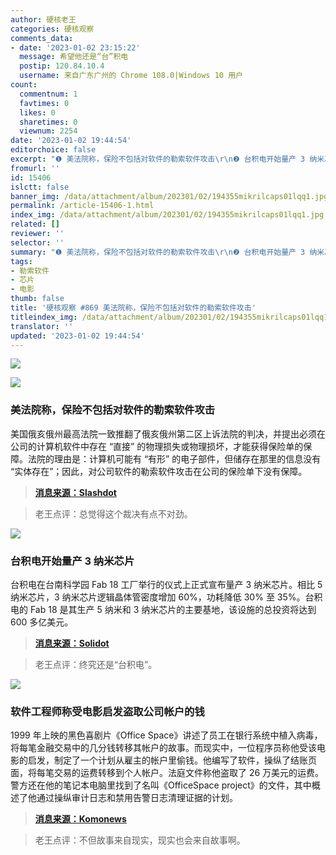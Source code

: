 ```yaml
---
author: 硬核老王
categories: 硬核观察
comments_data:
- date: '2023-01-02 23:15:22'
  message: 希望他还是“台”积电
  postip: 120.84.10.4
  username: 来自广东广州的 Chrome 108.0|Windows 10 用户
count:
  commentnum: 1
  favtimes: 0
  likes: 0
  sharetimes: 0
  viewnum: 2254
date: '2023-01-02 19:44:54'
editorchoice: false
excerpt: "❶ 美法院称，保险不包括对软件的勒索软件攻击\r\n❷ 台积电开始量产 3 纳米芯片\r\n❸ 软件工程师称受电影启发盗取公司帐户的钱"
fromurl: ''
id: 15406
islctt: false
banner_img: /data/attachment/album/202301/02/194355mikrilcaps01lqq1.jpg
permalink: /article-15406-1.html
index_img: /data/attachment/album/202301/02/194355mikrilcaps01lqq1.jpg
related: []
reviewer: ''
selector: ''
summary: "❶ 美法院称，保险不包括对软件的勒索软件攻击\r\n❷ 台积电开始量产 3 纳米芯片\r\n❸ 软件工程师称受电影启发盗取公司帐户的钱"
tags:
- 勒索软件
- 芯片
- 电影
thumb: false
title: '硬核观察 #869 美法院称，保险不包括对软件的勒索软件攻击'
titleindex_img: /data/attachment/album/202301/02/194355mikrilcaps01lqq1.jpg
translator: ''
updated: '2023-01-02 19:44:54'
---
```


![](/data/attachment/album/202301/02/194355mikrilcaps01lqq1.jpg)


![](/data/attachment/album/202301/02/194404wz113px361xdtkp7.jpg)


### 美法院称，保险不包括对软件的勒索软件攻击


美国俄亥俄州最高法院一致推翻了俄亥俄州第二区上诉法院的判决，并提出必须在公司的计算机软件中存在 “直接” 的物理损失或物理损坏，才能获得保险单的保障。法院的理由是：计算机可能有 “有形” 的电子部件，但储存在那里的信息没有 “实体存在”；因此，对公司软件的勒索软件攻击在公司的保险单下没有保障。



> 
> **[消息来源：Slashdot](https://yro.slashdot.org/story/22/12/30/1125206/insurance-policy-does-not-cover-ransomware-attack-on-software-ohio-supreme-court-says)**
> 
> 
> 



> 
> 老王点评：总觉得这个裁决有点不对劲。
> 
> 
> 


![](/data/attachment/album/202301/02/194414mg7w7kq5izl2iz2q.jpg)


### 台积电开始量产 3 纳米芯片


台积电在台南科学园 Fab 18 工厂举行的仪式上正式宣布量产 3 纳米芯片。相比 5 纳米芯片，3 纳米芯片逻辑晶体管密度增加 60%，功耗降低 30% 至 35%。台积电的 Fab 18 是其生产 5 纳米和 3 纳米芯片的主要基地，该设施的总投资将达到 600 多亿美元。



> 
> **[消息来源：Solidot](https://www.solidot.org/story?sid=73775)**
> 
> 
> 



> 
> 老王点评：终究还是“台积电”。
> 
> 
> 


![](/data/attachment/album/202301/02/194427jq4ezo53u5e85nqk.jpg)


### 软件工程师称受电影启发盗取公司帐户的钱


1999 年上映的黑色喜剧片《Office Space》讲述了员工在银行系统中植入病毒，将每笔金融交易中的几分钱转移其帐户的故事。而现实中，一位程序员称他受该电影的启发，制定了一个计划从雇主的帐户里偷钱。他编写了软件，操纵了结账页面，将每笔交易的运费转移到个人帐户。法庭文件称他盗取了 26 万美元的运费。警方还在他的笔记本电脑里找到了名叫《OfficeSpace project》的文件，其中概述了他通过操纵审计日志和禁用告警日志清理证据的计划。



> 
> **[消息来源：Komonews](https://komonews.com/news/local/seattle-tech-worker-charged-for-theft-inspired-by-the-movie-office-space)**
> 
> 
> 



> 
> 老王点评：不但故事来自现实，现实也会来自故事啊。
> 
> 
>